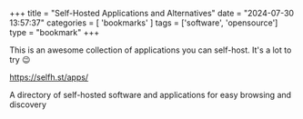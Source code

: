 +++
title = "Self-Hosted Applications and Alternatives"
date = "2024-07-30 13:57:37"
categories = [ 'bookmarks' ]
tags = ['software', 'opensource']
type = "bookmark"
+++

This is an awesome collection of applications you can self-host. It's a lot to try 😉  

<https://selfh.st/apps/>  

A directory of self-hosted software and applications for easy browsing and discovery  
